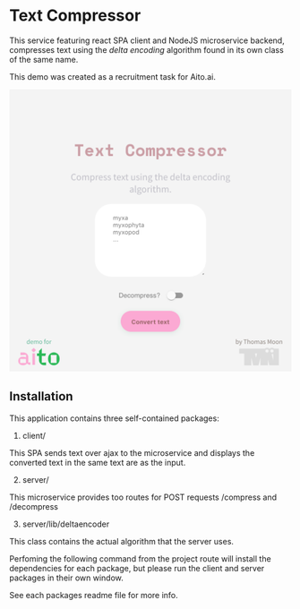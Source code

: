 # Text Compressor

This service featuring react SPA client and NodeJS microservice backend, compresses text using the _delta encoding_ algorithm found in its own class of the same name.

This demo was created as a recruitment task for Aito.ai.

![Screenshot](/client/public/screenshot.png?raw=true "Screenshot")

## Installation

This application contains three self-contained packages:

1. client/

This SPA sends text over ajax to the microservice and displays the converted text in the same text are as the input.

2. server/

This microservice provides too routes for POST requests /compress and /decompress

3. server/lib/deltaencoder

This class contains the actual algorithm that the server uses.

Perfoming the following command from the project route will install the dependencies for each package, but please run the client and server packages in their own window.

See each packages readme file for more info.